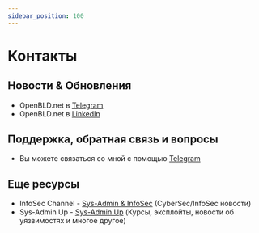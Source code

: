 ```yaml
---
sidebar_position: 100
---
```


# Контакты

## Новости & Обновления

* OpenBLD.net в [Telegram](https://t.me/openbld)
* OpenBLD.net в [LinkedIn](https://www.linkedin.com/company/openbld)

## Поддержка, обратная связь и вопросы

* Вы можете связаться со мной с помощью [Telegram](https://t.me/sysadminkz)

## Еще ресурсы
* InfoSec Channel - [Sys-Admin & InfoSec](https://t.me/sysadm_in_channel) (CyberSec/InfoSec новости)
* Sys-Admin Up - [Sys-Admin Up](https://t.me/sysadm_in_up) (Курсы, эксплойты, новости об уязвимостях и многое другое)

